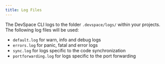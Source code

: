 ```yaml
---
title: Log Files
---
```


The DevSpace CLI logs to the folder `.devspace/logs/` within your projects. The following log files will be used:
- `default.log` for warn, info and debug logs
- `errors.log` for panic, fatal and error logs
- `sync.log` for logs specific to the code synchronization
- `portforwarding.log` for logs specific to the port forwarding
